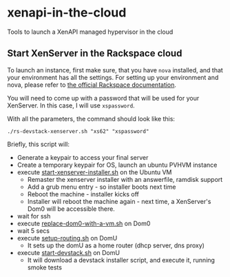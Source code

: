 xenapi-in-the-cloud
===================

Tools to launch a XenAPI managed hypervisor in the cloud

## Start XenServer in the Rackspace cloud

To launch an instance, first make sure, that you have `nova` installed, and
that your environment has all the settings. For setting up your environment
and nova, please refer to [the official Rackspace documentation](http://docs.rackspace.com/servers/api/v2/cs-gettingstarted/content/section_gs_install_nova.html).

You will need to come up with a password that will be used for your XenServer.
In this case, I will use `xspassword`.

With all the parameters, the command should look like this:

    ./rs-devstack-xenserver.sh "xs62" "xspassword"

Briefly, this script will:

 - Generate a keypair to access your final server
 - Create a temporary keypair for OS, launch an ubuntu PVHVM instance
 - execute [start-xenserver-installer.sh](start-xenserver-installer.sh) on the Ubuntu VM
    - Remaster the xenserver installer with an answerfile, ramdisk support
    - Add a grub menu entry - so installer boots next time
    - Reboot the machine - installer kicks off
    - Installer will reboot the machine again - next time, a XenServer's Dom0 will be accessible there.
 - wait for ssh
 - execute [replace-dom0-with-a-vm.sh](replace-dom0-with-a-vm.sh) on Dom0
 - wait 5 secs
 - execute [setup-routing.sh](setup-routing.sh) on DomU
    - It sets up the domU as a home router (dhcp server, dns proxy)
 - execute [start-devstack.sh](start-devstack.sh) on DomU
    - It will download a devstack installer script, and execute it, running smoke tests
